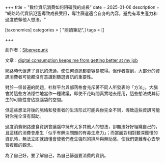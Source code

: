 +++
title = "數位資訊消費如何阻礙我的成長"
date = 2025-01-06
description = "網路時代資訊氾濫導致成長受阻，專注篩選適合自身的內容，避免有毒生產力和過度依賴他人想法。"

[taxonomies]
categories = [ "閱讀筆記",]
tags = []

+++

創作者：[Sibervepunk](https://sibervepunk.com/en/)

文章：[digital consumption keeps me from getting better at my job](https://sibervepunk.com/digital-consumption.html)

網路時代促進了資訊的流通，使任何資訊都更容易取得。但作者提到，大部分的資訊消費者可能都沒有意識到篩選資訊的重要性。

對於一個普遍的問題，社群平台與部落格會充斥著不同人所發表的「方法」，大腦會將這些方法隱性地當作一種建議，即使不花時間真實地去應用，這些想法或其衍生的可能性會佔據腦袋的空間。

但這些想法背後的脈絡和發表者的生活形式可能與你完全不同，導致這些資訊可能對你完全沒有幫助。

過度消費網路速食資訊會讓腦中擁有太多其他人的想法，卻無法好好組織自己的，且這樣的消費會產生「似乎有解決問題的有毒生產力」；而當面對相對艱深難懂的資訊時，無法立即就讀懂會使我們產生強烈的排斥與無助感，使我們更難專心去學習複雜的觀念。

為了自己好，要了解自己，為自己篩選要消費的資訊。
